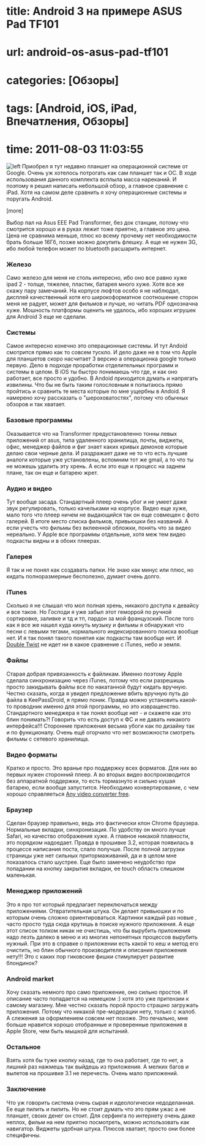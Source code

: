 # title: Android 3 на примере ASUS Pad TF101
# url: android-os-asus-pad-tf101
# categories: [Обзоры]
# tags: [Android, iOS, iPad, Впечатления, Обзоры]
# time: 2011-08-03 11:03:55


![left](~droid.png)
Приобрел я тут недавно планшет на операционной системе от Google. Очень уж хотелось потрогать как сам планшет так и ОС. В ходе использования данного комплекта всплыла масса нареканий. И поэтому я решил написать небольшой обзор, а главное сравнение с iPad. Хотя на самом деле сравнить я хочу операционные системы и поругать Android.

[more]

Выбор пал на Asus EEE Pad Transformer, без док станции, потому что смотрится хорошо и в руках лежит тоже приятно, а главное это цена. Цена не сравнима меньше, плюс ко всему прочему нет необходимости брать больше 16Гб, позже можно докупить флешку. А еще не нужен 3G, ибо любой телефон может по bluetooth расшарить интернет. 


### Железо
Само железо для меня не столь интересно, ибо оно все равно хуже ipad 2 - толще, тяжелее, пластик, батарея много хуже. Хотя все же скажу пару замечаний. На корпусе люфтов особо я не наблюдал, дисплей качественный хотя его широкоформатное соотношение сторон меня не радует, может для фильмов и лучше, но читать PDF однозначна хуже. Мошность платформы оценить не удалось, ибо хороших игрушек для Android 3 еще не сделали.


### Системы
Самое интересно конечно это операционные системы. И тут Andoid смотрится прямо как то совсем тускло. И дело даже не в том что Apple для планшетов скоро насчитает 3 версию а операционка google только первую. Дело в подходе проработки отделительных программ и системы в целом. В iOS ты быстро понимаешь что где, и как оно работает, все просто и удобно. В Andoid приходится думать и напрягать извилины. Что бы не быть таким голословным я попытаюсь прямо пройтись и сравнить те места которые по мне ущербны в Andoid. Я намерено хочу рассказать о "шероховатостях", потому что обычных обзоров и так хватает.


### Базовые программы
Оказывается что на Transformer предустановленно тонны левых приложений от asus, типа удаленного хранилища, почты, виджеты, офис, менеджер файлов и фиг знает каких кривых демонов которые делаю свои черные дела. И раздражает даже не то что есть лучшие аналоги которые уже установлены, вспомним тот же gmail, а то что ты не можешь удалить эту хрень. А если это еще и процесс на заднем плане, так он еще и батарею жрет.


### Аудио и видео
Тут вообще засада. Стандартный плеер очень убог и не умеет даже звук регулировать, только качельками на корпусе. Видео еще хуже, мало того что плеер ничем не выдающийся так он еще совмещен с фото галерей. В итоге место списка фильмов, привьюшки без названий. А если учесть что фильмы без вклеенной обложки, понять что за видео нереально. У Apple все программы отдельные, хотя меж тем видео подкасты видны и в обоих плеерах.


### Галерея
Я так и не понял как создавать папки. Не знаю как минус или плюс, но кидать полноразмерные бесполезно, думает очень долго.


### iTunes
Сколько я не слышал что мол полная хрень, никакого доступа к девайсу и все такое. Но Господи я уже забыл этот геморрой по ручной сортировке, заливке и тд и тп, пардон за мой французский. После того как я все же нашел куда кинуть музыку и фильмы я обнаружил что песни с левыми тегами, нормального индексированного поиска вообще нет. И я так понял такого понятия как подкасты там вообще нет. И [Double Twist](http://www.doubletwist.com/) не идет ни в какое сравнение с iTunes, небо и земля.


### Файлы
Старая добрая привязанность к файликам. Именно поэтому Apple сделала синхронизацию через iTunes, потому что если разрешишь просто закидывать файлы все по накатанной будут кидать вручную. Честно сказать, когда я увидел предложение вбить вручную путь до файла в KeePassDroid, я прямо поник. Правда можно установить какой-то проводник именно для этой программы, но это извращенство. Стандартного менеджера я так понял вообще нет - и скажете как это блин понимать?! Говорить что есть доступ к ФС и не давать никакого интерфейса!!! Сторонние приложения весьма убоги как по дизайну так и по функционалу. Очень ещё огорчило что нет возможности смотреть фильмы с сетевого хранилища.


### Видео форматы
Кратко и просто. Это вранье про поддержку всех форматов. Для них во первых нужен сторонний плеер. А во вторых видео воспроизводится без аппаратной поддержки, то есть тормазнуто и сильно кушая батарею, если вообще запустится. Необходимо конвертирование, с чем хорошо справляеться [Any video converter free](http://www.any-video-converter.com/products/for_video_free/).


### Браузер
Сделан браузер правильно, ведь это фактически клон Chrome браузера. Нормальные вкладки, синхронизация. По удобству он много лучше Safari, но качество отображения хуже. А главное никакой плавности, это порядком надоедает. Правда в прошивке 3.2, которая появилась в процессе написания поста, слало получше. После полной загрузки страницы уже нет сильных притормаживаний, да и в целом мне показалось стало шустрее. Еще было замечено неудобство при попадании на кнопку закрытия вкладки, ее touch область слишком маленькая.


### Менеджер приложений
Это я про тот который предлагает переключаться между приложениями. Отвратительная штука. Он делает привьюшки и по которым очень сложно ориентироваться. Картинки каждый раз новые , часто просто туда сюда крутишь в поиске нужного приложения. А еще этот список толком никак не очистишь, что бы вырубить приложения надо лезть далеко в меню и из многих непонятных процессов вырубить нужный. При это в справке о приложении есть какой то кеш и метод его очистить, но блин обычного производителя и описания приложения нету!!! Это с каких пор гиковские фишки стимулирует развитие блондинок?


### Android market
Хочу сказать немного про само приложение, оно сильно простое. И описание часто попадается на немецком :) хотя это уже притензии к самому магазину. Мне честно сказать порой просто страшно загружать приложения. Потому что никакой пре-модерации нету, только с жалоб. А слежения за оформлением совсем нет похоже. Это печально, мне больше нравится хорошо отобранные и проверенные приложения в Apple Store, чем быть мышкой для испытаний. 


### Остальное
Взять хотя бы туже кнопку назад, где то она работает, где то нет, а лишний раз нажмешь так выйдешь из приложения. А мелких багов и вылетов на прошивке 3.1 не перечесть. Очень мало приложений.


### Заключение
Что уж говорить система очень сырая и идеологически недоделанная. Ее еще пилить и пилить. Но не стоит думать что это прям ужас а не планшет, своих денег он стоит. Для серфинга по интернету очень даже неплох, фильм на нем приятно посмотреть, можно использовать как навигатор. Виджеты удобная штука. Плюсов хватает, просто они более специфичны.
